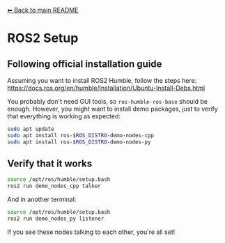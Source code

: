 [⬅ Back to main README](../README.md)

# ROS2 Setup

## Following official installation guide

Assuming you want to install ROS2 Humble, follow the steps here: https://docs.ros.org/en/humble/Installation/Ubuntu-Install-Debs.html

You probably don't need GUI tools, so `ros-humble-ros-base` should be enough. However, you might want to install demo packages, just to verify that everything is working as expected:

```bash
sudo apt update
sudo apt install ros-$ROS_DISTRO-demo-nodes-cpp
sudo apt install ros-$ROS_DISTRO-demo-nodes-py
```

## Verify that it works

```bash
source /opt/ros/humble/setup.bash
ros2 run demo_nodes_cpp talker
```

And in another terminal:

```bash
source /opt/ros/humble/setup.bash
ros2 run demo_nodes_py listener
```

If you see these nodes talking to each other, you're all set!